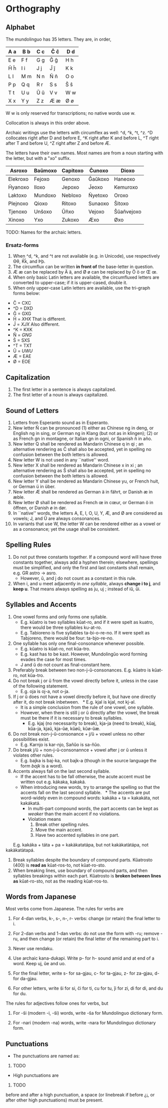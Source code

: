 Orthography
===========

Alphabet
--------

The mundolinguo has 35 letters. They are, in order, 
     
 A a | B b | C c | Ĉ ĉ | D d 
-----|-----|-----|-----|-----
 E e | F f | G g | Ĝ ĝ | H h
 Ĥ ĥ | I i | J j | Ĵ ĵ | K k 
 L l | M m | N n | Ñ ñ | O o 
 P p | Q q | R r | S s | Ŝ ŝ
 T t | U u | Ŭ ŭ | V v | W w 
 X x | Y y | Z z | Æ æ | Ø ø 

W w is only reserved for transcriptions; no native words use w. 

Collocation is always in this order above. 

Archaic writings use the letters with circumflex as well: ^d, ^k, ^t, ^z. 
^D collocates right after D and before E, 
^K right after K and before L, 
^T right after T and before U, 
^Z right after Z and before Æ. 

The letters have their own names. Most names are from a noun starting 
with the letter, but with a "xo" suffix. 

Asroxo  | Baŭmoxo | Capitoxo | Ĉunoxo | Dioxo  |
--------|---------|----------|--------|--------|
Elekroxo| Fejoxo  | Genoxo   | Ĝaŭkoxo| Haneoxo|
Ĥyanoxo | Iloxo   | Jepoxo   | Ĵeoxo  | Kemuroxo|
Laktoxo | Mundoxo | Nebloxo  | Ñyetoxo| Oroxo  |
Plejnoxo| Qioxo   | Ritoxo   | Sunaoxo| Ŝitoxo |
Tjenoxo | Unŝoxo  | Ŭñxo     | Vejoxo | Ŝŭañvejoxo|
Xinoxo  | Yxo     | Zukoxo   | Æxo    | Øxo    |

TODO: Names for the archaic letters. 

### Ersatz-forms

1. When ^d, ^k, and ^t are not available (e.g. in Unicode), use respectively Θθ, Ǩǩ, and Þþ. 
1. The circumflux can be written __in front of__ the base-letter in question. 
1. Æ æ can be replaced by Ä ä, and Ø ø can be replaced by Ö ö or Œ œ. 
1. When only basic Latin letters are available, the circumfluxed letters are converted to upper-case; if it is upper-cased, double it. 
1. When only upper-case Latin letters are available, use the tri-graph forms below: 
  * Ĉ = CXC
  * ^D = DXD
  * Ĝ = GXG
  * Ĥ = _XHX_    That is different. 
  * Ĵ = _XJX_    Also different. 
  * ^K = KXK
  * Ñ = _GNG_
  * Ŝ = SXS
  * ^T = TXT
  * Ŭ = _UWU_
  * Æ = EAE
  * Ø = EOE

Capitalization
--------------

1. The first letter in a sentence is always capitalized. 
1. The first letter of a noun is always capitalized. 

Sound of Letters
----------------
1. Letters from Esperanto sound as in Esperanto. 
1. New letter Ñ can be pronounced (1) either as Chinese ng in deng, or 
   English ng in sing, or German ng in Klang (but not as in klingen); 
   (2) or as French gn in montagne, or Italian gn in ogni, or Spanish ñ
   in año. 
1. New letter Q shall be rendered as Mandarin Chinese q in qi ; an 
   alternative rendering as Ĉ shall also be accepted, yet in spelling
   no confusion between the both letters is allowed. 
1. New letter W is not used in any ``native'' word. 
1. New letter X shall be rendered as Mandarin Chinese x in xi ; an
   alternative rendering as Ŝ shall also be accepted, yet in spelling
   no confusion between the both letters is allowed. 
1. New letter Y shall be rendered as Mandarin Chinese yu, or French huit, 
   or German ü in über. 
1. New letter Æ shall be rendered as German ä in fährt, or Danish æ in æble. 
1. New letter Ø shall be rendered as French œ in cœur, or German ö in öffnen, 
   or Danish ø in dør. 
1. In ``native'' words, the letters A, E, I, O, U, Y, Æ, and Ø are considered
   as vowels; J, and Ŭ are always consonances. 
1. In variants that use W, the letter W can be rendered either as a vowel
   or as a consonance; yet the usage shall be consistent. 

Spelling Rules
--------------

1. Do not put three constants together. If a compound word will have three constants
   together, always add a hyphen therein; elsewhere, spellings must be simplified, 
   and only the first and last constants shall remain, e.g. GR astro -> asro. 
   * However, ŭ, and j do not count as a constant in this rule. 
1. When i, and u meet adjacently in _one syllable_, always __change i to j__, and __keep u__. 
   That means always spelling as ju, uj ; instead of iŭ, ŭi. 

Syllables and Accents
---------------------

1. One vowel forms and only forms one syllable. 
   * E.g. kŭatro is two syllables kŭat-ro, and if it were spelt as kuatro, there would be three syllables ku-at-ro. 
   * E.g. Tabioreno is five syllables ta-bi-o-re-no. If it were spelt as Tabjoreno, there would be four: ta-bjo-re-no. 
1. One syllable has only one final-consonance whenever possible. 
   * E.g. kŭatro is kŭat-ro, not kŭa-tro. 
   * E.g. kast has to be kast. However, Mundolingŭo word forming evades the case for most times. 
   * J and ŭ do not count as final-constant here. 
1. Preferably break between two non-j-ŭ-consonances. E.g. kŭatro is kŭat-ro, not kŭa-tro. 
1. Do not break j or ŭ from the vowel directly before it, unless in the case of the following statement. 
   * E.g. oja is oj-a, not o-ja. 
1. If j or ŭ does not have a vowel directly before it, but have one directly after it, do not break inbetween. 
   * E.g. kjal is kjal, not kj-al. 
   * It is a simple conclusion from the rule of one vowel, one syllable. 
   * However, when there is still j or ŭ directly after the vowel, the break must be there if it is necessary to break syllables. 
      * E.g. kjaj (no necessarity to break), kja-ja (need to break), kŭaj, kŭa-ja, kjaŭ, kja-ŭø, kŭøŭ, kŭø-ŭæ. 
1. Do not break non-j-ŭ-consonance + j/ŭ + vowel unless no other possibilities exist. 
   * E.g. Karnjo is kar-njo, Sañŭo is sa-ñŭo. 
1. Do break j/ŭ + non-j-ŭ-consonannce + vowel after j or ŭ unless it violates other rules. 
   * E.g. bajka is baj-ka, not bajk-a (though in the source language the form _bajk_ is a word). 
1. Accents always fall on the last second syllable. 
   * If the accent has to be fall otherwise, the acute accent must be written out e.g. kákaka, kakaká. 
   * When introducing new words, try to arrange the spelling so that the accents fall on the last second syllable. 
   * The accents are put word-widely even in compound words: kakáka + ta = kakakáta, not kakákatá. 
     * In multi-part compound words, the part accents can be kept as _weaker_ than the main accent if no violations. 
     * Violation means 
       1. Break other spelling rules. 
       1. Move the main accent. 
       1. Have two accented syllables in one part. 
       
       E.g. kakáka + táta + pa = kakàkatatápa, but not kakàkatàtápa, not kakàkatàtapá. 
1. Break syllables despite the boundary of compound parts. Kŭatrosto (400) is __read as__ kŭat-ros-to, not kŭat-ro-sto. 
1. When breaking lines, use boundary of compound parts, and then syllables breakings within each part. Kŭatrosto is __broken between lines as__ kŭat-ro-sto, not as the reading kŭat-ros-to. 

Words from Japanese
-------------------

Most verbs come from Japanese. The rules for verbs are

1. For 4-dan verbs, k-, s-, n-, r- verbs: change (or retain) the final 
letter to i. 

1. For 2-dan verbs and 1-dan verbs: do not use the form with -ru; remove
-ru, and then change (or retain) the final letter of the remaining part to
i. 

1. Never use rendaku.  

1. Use archaic kana-dukapi. Write p- for h- sound amid and at end of a word. 
Keep uj, ŭe and uo. 

1. For the final letter, write s- for sa-gjau, c- for ta-gjau, z- for za-gjau, d- for da-gjau. 

1. For other letters, write ŝi for si, ĉi for ti, cu for tu, ĵi for zi, 
  di for di, and du for du. 

The rules for adjectives follow ones for verbs, but

1. For -ŝi (modern -i, -ŝi) words, write -ŝa for Mundolinguo dictionary form. 

1. For -nari (modern -na) words, write -nara for Mundolinguo dictionary form. 

Punctuations
------------
* The punctuations are named as: 

1. TODO

* High punctuations are

1. TODO

before and after a high punctuation, a space (or linebreak if before ¿¡, or after other high punctuations) must be present. 
